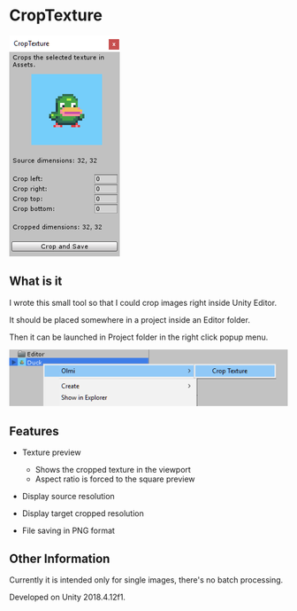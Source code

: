 # CropTexture

![CropTexture Panel](cropTexture_panel.png)

## What is it

I wrote this small tool so that I could crop images right inside Unity Editor.

It should be placed somewhere in a project inside an Editor folder.

Then it can be launched in Project folder in the right click popup menu.

![CropTexture Menu](cropTexture_menu.png)

## Features

- Texture preview
    - Shows the cropped texture in the viewport
    - Aspect ratio is forced to the square preview

- Display source resolution
- Display target cropped resolution

- File saving in PNG format

## Other Information

Currently it is intended only for single images, there's no batch processing.

Developed on Unity 2018.4.12f1.
